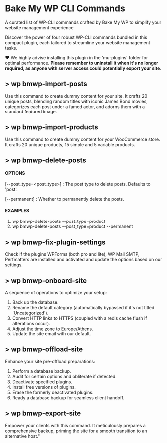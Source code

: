 # Bake My WP CLI Commands
A curated list of WP-CLI commands crafted by Bake My WP to simplify your website management experience

Discover the power of four robust WP-CLI commands bundled in this compact plugin, each tailored to streamline your website management tasks.

❤️ We highly advise installing this plugin in the 'mu-plugins' folder for optimal performance. <b>Please remember to uninstall it when it's no longer required, as anyone with server access could potentially export your site</b>.

## > wp bmwp-import-posts
Use this command to create dummy content for your site. It crafts 20 unique posts, blending random titles with iconic James Bond movies, categorizes each post under a famed actor, and adorns them with a standard featured image.

## > wp bmwp-import-products
Use this command to create dummy content for your WooCommerce store. It crafts 20 unique products, 15 simple and 5 variable products.

## >  wp bmwp-delete-posts

#### OPTIONS
[--post_type=<post_type>]
: The post type to delete posts. Defaults to 'post'.

[--permanent]
: Whether to permanently delete the posts.

#### EXAMPLES
1. wp bmwp-delete-posts --post_type=product
2. wp bmwp-delete-posts --post_type=product --permanent

## > wp bmwp-fix-plugin-settings
Check if the plugins WPForms (both pro and lite), WP Mail SMTP, Perfmatters are installed and activated and update the options based on our settings.

## > wp bmwp-onboard-site
A sequence of operations to optimize your setup:

1. Back up the database.
2. Rename the default category (automatically bypassed if it's not titled 'Uncategorized').
3. Convert HTTP links to HTTPS (coupled with a redis cache flush if alterations occur).
4. Adjust the time zone to Europe/Athens.
5. Update the site email with our default.

## > wp bmwp-offload-site
Enhance your site pre-offload preparations:

1. Perform a database backup.
2. Audit for certain options and obliterate if detected.
3. Deactivate specified plugins.
4. Install free versions of plugins.
5. Erase the formerly deactivated plugins.
6. Ready a database backup for seamless client handoff.

## > wp bmwp-export-site
Empower your clients with this command. It meticulously prepares a comprehensive backup, priming the site for a smooth transition to an alternative host."
